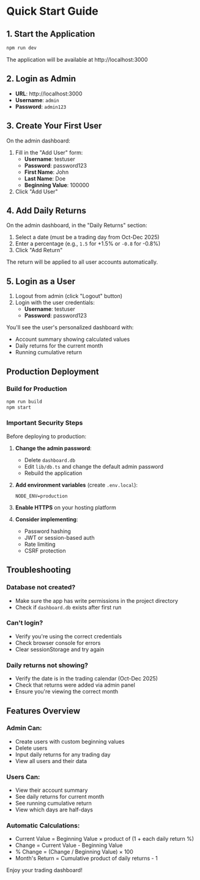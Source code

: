 # Quick Start Guide

## 1. Start the Application

```bash
npm run dev
```

The application will be available at http://localhost:3000

## 2. Login as Admin

- **URL**: http://localhost:3000
- **Username**: `admin`
- **Password**: `admin123`

## 3. Create Your First User

On the admin dashboard:

1. Fill in the "Add User" form:
   - **Username**: testuser
   - **Password**: password123
   - **First Name**: John
   - **Last Name**: Doe
   - **Beginning Value**: 100000
2. Click "Add User"

## 4. Add Daily Returns

On the admin dashboard, in the "Daily Returns" section:

1. Select a date (must be a trading day from Oct-Dec 2025)
2. Enter a percentage (e.g., `1.5` for +1.5% or `-0.8` for -0.8%)
3. Click "Add Return"

The return will be applied to all user accounts automatically.

## 5. Login as a User

1. Logout from admin (click "Logout" button)
2. Login with the user credentials:
   - **Username**: testuser
   - **Password**: password123

You'll see the user's personalized dashboard with:
- Account summary showing calculated values
- Daily returns for the current month
- Running cumulative return

## Production Deployment

### Build for Production

```bash
npm run build
npm start
```

### Important Security Steps

Before deploying to production:

1. **Change the admin password**:
   - Delete `dashboard.db`
   - Edit `lib/db.ts` and change the default admin password
   - Rebuild the application

2. **Add environment variables** (create `.env.local`):
   ```
   NODE_ENV=production
   ```

3. **Enable HTTPS** on your hosting platform

4. **Consider implementing**:
   - Password hashing
   - JWT or session-based auth
   - Rate limiting
   - CSRF protection

## Troubleshooting

### Database not created?
- Make sure the app has write permissions in the project directory
- Check if `dashboard.db` exists after first run

### Can't login?
- Verify you're using the correct credentials
- Check browser console for errors
- Clear sessionStorage and try again

### Daily returns not showing?
- Verify the date is in the trading calendar (Oct-Dec 2025)
- Check that returns were added via admin panel
- Ensure you're viewing the correct month

## Features Overview

### Admin Can:
- Create users with custom beginning values
- Delete users
- Input daily returns for any trading day
- View all users and their data

### Users Can:
- View their account summary
- See daily returns for current month
- See running cumulative return
- View which days are half-days

### Automatic Calculations:
- Current Value = Beginning Value × product of (1 + each daily return %)
- Change = Current Value - Beginning Value
- % Change = (Change / Beginning Value) × 100
- Month's Return = Cumulative product of daily returns - 1

Enjoy your trading dashboard!
